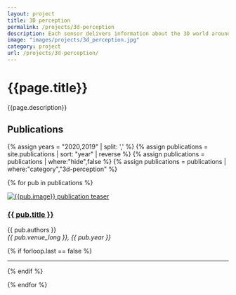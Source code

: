 ```yaml
---
layout: project
title: 3D perception
permalink: /projects/3d-perception
description: Each sensor delivers information about the 3D world around the vehicle. Making sense of this information in terms of drivable space and important objects (road users, curb, obstacles, street furnitures) in 3D is required for the driving system to plan and act in the safest and most confortable way. This encompasses several challenging tasks, in particular detection and segmentation of objects in point clouds as in <a href="https://valeoai.github.io/blog/publications/fkaconv/">FKAConv</a> at ACCV’20.
image: "images/projects/3d_perception.jpg"
category: project
url: /projects/3d-perception/
---
```



<h1>{{page.title}}</h1> 
<p>{{page.description}}</p>


<h2>Publications</h2>

{% assign years = "2020,2019" | split: ',' %}
{% assign publications = site.publications | sort: "year" | reverse %}
{% assign publications = publications | where:"hide",false %}
{% assign publications = publications | where:"category","3d-perception" %}


{% for pub in publications %}

<div class="row">
    <div class="col-md-4">
         <div class="pubteaserbs">
            <a href="{{site.url  | append: site.baseurl | append: pub.permalink}}">
            <img class="media-object" src="../{{ pub.image }}" alt="{{pub.image}} publication teaser"/>
             </a>
        </div>
    </div>
    <!-- <div class="col-md-1"></div> -->
    <div class="col-md-8">
        <div class="pubitembs">
  <h3><a href="{{site.url  | append: site.baseurl | append: pub.permalink}}">{{ pub.title }}</a></h3>
  <p class="b">{{ pub.authors }}
    <br>
    <em>{{ pub.venue_long }}, {{ pub.year }}</em>
   </p>
</div>
</div>
</div>


{% if forloop.last == false %}
<hr>
{% endif %}

{% endfor %} 